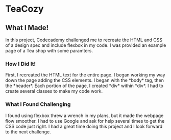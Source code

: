 # TeaCozy

## What I Made!

<p>In this project, Codecademy challenged me to recreate the HTML and CSS of a design spec and include flexbox in my code. I was provided an example page of a Tea shop with some paramters. </>
  
### How I Did It!

<p>First, I recreated the HTML text for the entire page. I began working my way down the page adding the CSS elements. I began with the *body* tag, then the *header*. Each portion of the page, I created *div* within *div*. I had to create several classes to make my code work.</p>

### What I Found Challenging

<p>I found using flexbox threw a wrench in my plans, but it made the webpage flow smoother. I had to use Google and ask for help several times to get the CSS code just right. I had a great time doing this project and I look forward to the next challenge.</p>

